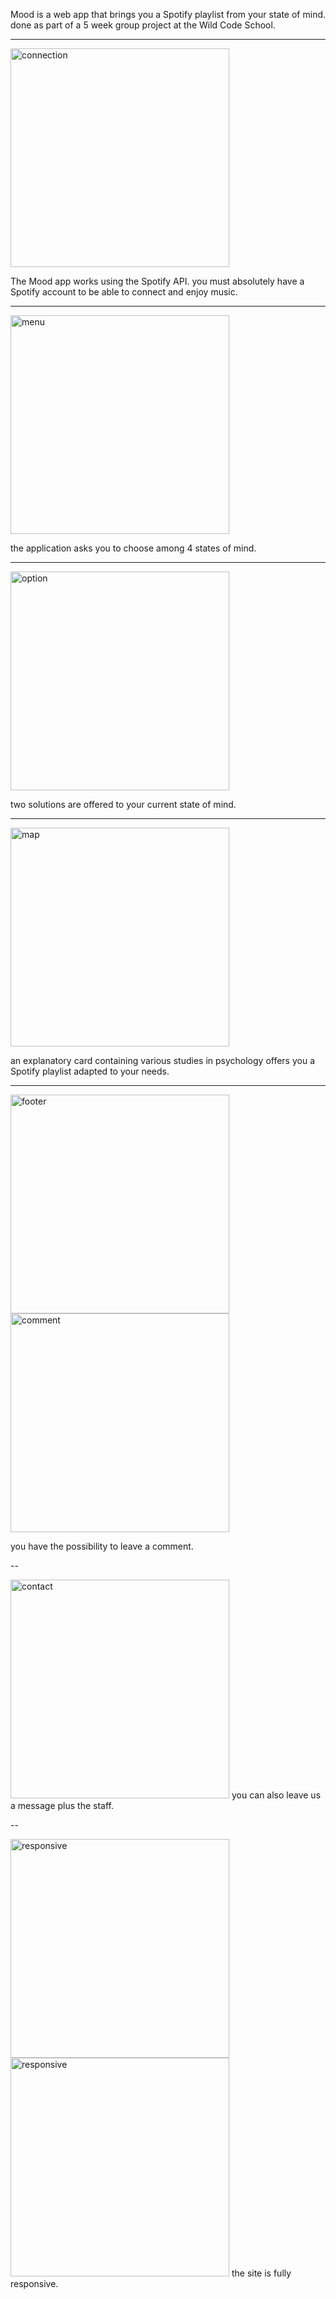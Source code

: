 Mood is a web app that brings you a Spotify playlist from your state of mind.
done as part of a 5 week group project at the Wild Code School.



---
<img src = "https://imagizer.imageshack.com/img923/4985/XteAsA.png" alt = "connection" width = "350" height = "auto" />

The Mood app works using the Spotify API.
you must absolutely have a Spotify account to be able to connect and enjoy music.

---

<img src = "https://imagizer.imageshack.com/img922/7808/mc8QfO.png" alt = "menu" width = "350" height = "auto" />
 
 the application asks you to choose among 4 states of mind.

---

<img src = "https://imagizer.imageshack.com/img923/2847/YbrQ1r.png" alt = "option" width = "350" height = "auto" />

two solutions are offered to your current state of mind.

---

<img src = "https://imagizer.imageshack.com/img923/1301/tN0FYF.png" alt = "map" width = "350" height = "auto" />

an explanatory card containing various studies in psychology offers you a Spotify playlist adapted to your needs.

---

<img src = "https://imagizer.imageshack.com/img922/6780/CL95jJ.png" alt = "footer" width = "350" height = "auto" />
<img src = "https://imagizer.imageshack.com/img923/5127/Qn5Tma.png" alt = "comment" width = "350" height = "auto" />

you have the possibility to leave a comment.

--

<img src = "https://imagizer.imageshack.com/img923/963/BxH4jr.png" alt = "contact" width = "350" height = "auto" />
you can also leave us a message plus the staff.

--

<img src = "https://imagizer.imageshack.com/img922/3162/dIjVGv.png" alt = "responsive" width = "350" height = "auto" />
<img src = "https://imagizer.imageshack.com/img924/9590/uMTXhZ.png" alt = "responsive" width = "350" height = "auto" />
the site is fully responsive.
